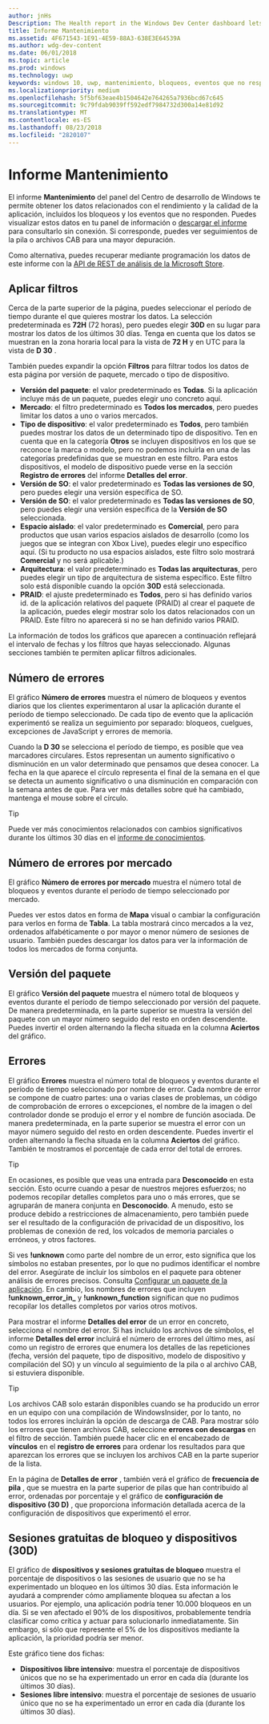 ```yaml
---
author: jnHs
Description: The Health report in the Windows Dev Center dashboard lets you get data related to the performance and quality of your app, including crashes and unresponsive events.
title: Informe Mantenimiento
ms.assetid: 4F671543-1E91-4E59-88A3-638E3E64539A
ms.author: wdg-dev-content
ms.date: 06/01/2018
ms.topic: article
ms.prod: windows
ms.technology: uwp
keywords: windows 10, uwp, mantenimiento, bloqueos, eventos que no responden, estado de la aplicación, datos de estado, seguimiento de la pila, archivo cab, error, errores, pdb, símbolos
ms.localizationpriority: medium
ms.openlocfilehash: 5f5bf63eae4b1504642e764265a7936bcd67c645
ms.sourcegitcommit: 9c79fdab9039ff592edf7984732d300a14e81d92
ms.translationtype: MT
ms.contentlocale: es-ES
ms.lasthandoff: 08/23/2018
ms.locfileid: "2820107"
---
```

# <a name="health-report"></a>Informe Mantenimiento

El informe **Mantenimiento** del panel del Centro de desarrollo de Windows te permite obtener los datos relacionados con el rendimiento y la calidad de la aplicación, incluidos los bloqueos y los eventos que no responden. Puedes visualizar estos datos en tu panel de información o [descargar el informe](download-analytic-reports.md) para consultarlo sin conexión. Si corresponde, puedes ver seguimientos de la pila o archivos CAB para una mayor depuración.

Como alternativa, puedes recuperar mediante programación los datos de este informe con la [API de REST de análisis de la Microsoft Store](../monetize/access-analytics-data-using-windows-store-services.md).


## <a name="apply-filters"></a>Aplicar filtros

Cerca de la parte superior de la página, puedes seleccionar el período de tiempo durante el que quieres mostrar los datos. La selección predeterminada es **72H** (72 horas), pero puedes elegir **30D** en su lugar para mostrar los datos de los últimos 30 días. Tenga en cuenta que los datos se muestran en la zona horaria local para la vista de **72 H** y en UTC para la vista de **D 30** .

También puedes expandir la opción **Filtros** para filtrar todos los datos de esta página por versión de paquete, mercado o tipo de dispositivo.

-   **Versión del paquete**: el valor predeterminado es **Todas**. Si la aplicación incluye más de un paquete, puedes elegir uno concreto aquí.
-   **Mercado**: el filtro predeterminado es **Todos los mercados**, pero puedes limitar los datos a uno o varios mercados.
-   **Tipo de dispositivo**: el valor predeterminado es **Todos**, pero también puedes mostrar los datos de un determinado tipo de dispositivo. Ten en cuenta que en la categoría **Otros** se incluyen dispositivos en los que se reconoce la marca o modelo, pero no podemos incluirla en una de las categorías predefinidas que se muestran en este filtro. Para estos dispositivos, el modelo de dispositivo puede verse en la sección **Registro de errores** del informe **Detalles del error**.  
-   **Versión de SO**: el valor predeterminado es **Todas las versiones de SO**, pero puedes elegir una versión específica de SO.
-   **Versión de SO**: el valor predeterminado es **Todas las versiones de SO**, pero puedes elegir una versión específica de la **Versión de SO** seleccionada.
-   **Espacio aislado**: el valor predeterminado es **Comercial**, pero para productos que usan varios espacios aislados de desarrollo (como los juegos que se integran con Xbox Live), puedes elegir uno específico aquí. (Si tu producto no usa espacios aislados, este filtro solo mostrará **Comercial** y no será aplicable.)
-   **Arquitectura**: el valor predeterminado es **Todas las arquitecturas**, pero puedes elegir un tipo de arquitectura de sistema específico. Este filtro solo está disponible cuando la opción **30D** está seleccionada.
-   **PRAID**: el ajuste predeterminado es **Todos**, pero si has definido varios id. de la aplicación relativos del paquete (PRAID) al crear el paquete de la aplicación, puedes elegir mostrar solo los datos relacionados con un PRAID. Este filtro no aparecerá si no se han definido varios PRAID.

La información de todos los gráficos que aparecen a continuación reflejará el intervalo de fechas y los filtros que hayas seleccionado. Algunas secciones también te permiten aplicar filtros adicionales.


## <a name="failure-hits"></a>Número de errores

El gráfico **Número de errores** muestra el número de bloqueos y eventos diarios que los clientes experimentaron al usar la aplicación durante el período de tiempo seleccionado. De cada tipo de evento que la aplicación experimentó se realiza un seguimiento por separado: bloqueos, cuelgues, excepciones de JavaScript y errores de memoria.

Cuando la **D 30** se selecciona el período de tiempo, es posible que vea marcadores circulares. Estos representan un aumento significativo o disminución en un valor determinado que pensamos que desea conocer. La fecha en la que aparece el círculo representa el final de la semana en el que se detecta un aumento significativo o una disminución en comparación con la semana antes de que. Para ver más detalles sobre qué ha cambiado, mantenga el mouse sobre el círculo.  

> [!TIP]
> Puede ver más conocimientos relacionados con cambios significativos durante los últimos 30 días en el [informe de conocimientos](insights-report.md).

## <a name="failure-hits-by-market"></a>Número de errores por mercado

El gráfico **Número de errores por mercado** muestra el número total de bloqueos y eventos durante el período de tiempo seleccionado por mercado.

Puedes ver estos datos en forma de **Mapa** visual o cambiar la configuración para verlos en forma de **Tabla**. La tabla mostrará cinco mercados a la vez, ordenados alfabéticamente o por mayor o menor número de sesiones de usuario. También puedes descargar los datos para ver la información de todos los mercados de forma conjunta.


## <a name="package-version"></a>Versión del paquete

El gráfico **Versión del paquete** muestra el número total de bloqueos y eventos durante el período de tiempo seleccionado por versión del paquete. De manera predeterminada, en la parte superior se muestra la versión del paquete con un mayor número seguido del resto en orden descendente. Puedes invertir el orden alternando la flecha situada en la columna **Aciertos** del gráfico.

## <a name="failures"></a>Errores

El gráfico **Errores** muestra el número total de bloqueos y eventos durante el período de tiempo seleccionado por nombre de error. Cada nombre de error se compone de cuatro partes: una o varias clases de problemas, un código de comprobación de errores o excepciones, el nombre de la imagen o del controlador donde se produjo el error y el nombre de función asociada. De manera predeterminada, en la parte superior se muestra el error con un mayor número seguido del resto en orden descendente. Puedes invertir el orden alternando la flecha situada en la columna **Aciertos** del gráfico. También te mostramos el porcentaje de cada error del total de errores.

> [!TIP]
> En ocasiones, es posible que veas una entrada para **Desconocido** en esta sección. Esto ocurre cuando a pesar de nuestros mejores esfuerzos; no podemos recopilar detalles completos para uno o más errores, que se agruparán de manera conjunta en **Desconocido**. A menudo, esto se produce debido a restricciones de almacenamiento, pero también puede ser el resultado de la configuración de privacidad de un dispositivo, los problemas de conexión de red, los volcados de memoria parciales o erróneos, y otros factores.
>
> Si ves **!unknown** como parte del nombre de un error, esto significa que los símbolos no estaban presentes, por lo que no pudimos identificar el nombre del error. Asegúrate de incluir los símbolos en el paquete para obtener análisis de errores precisos. Consulta [Configurar un paquete de la aplicación](../packaging/packaging-uwp-apps.md#configure-an-app-package). En cambio, los nombres de errores que incluyen **!unknown_error_in_** y **!unknown_function** significan que no pudimos recopilar los detalles completos por varios otros motivos.

Para mostrar el informe **Detalles del error** de un error en concreto, selecciona el nombre del error. Si has incluido los archivos de símbolos, el informe **Detalles del error** incluirá el número de errores del último mes, así como un registro de errores que enumera los detalles de las repeticiones (fecha, versión del paquete, tipo de dispositivo, modelo de dispositivo y compilación del SO) y un vínculo al seguimiento de la pila o al archivo CAB, si estuviera disponible.

> [!TIP]
> Los archivos CAB solo estarán disponibles cuando se ha producido un error en un equipo con una compilación de WindowsInsider, por lo tanto, no todos los errores incluirán la opción de descarga de CAB. Para mostrar sólo los errores que tienen archivos CAB, seleccione **errores con descargas** en el filtro de sección. También puede hacer clic en el encabezado de **vínculos** en el **registro de errores** para ordenar los resultados para que aparezcan los errores que se incluyen los archivos CAB en la parte superior de la lista.

En la página de **Detalles de error** , también verá el gráfico de **frecuencia de pila** , que se muestra en la parte superior de pilas que han contribuido al error, ordenadas por porcentaje y el gráfico de **configuración de dispositivo (30 D)** , que proporciona información detallada acerca de la configuración de dispositivos que experimentó el error. 


## <a name="crash-free-sessions-and-devices-30d"></a>Sesiones gratuitas de bloqueo y dispositivos (30D)

El gráfico de **dispositivos y sesiones gratuitas de bloqueo** muestra el porcentaje de dispositivos o las sesiones de usuario que no se ha experimentado un bloqueo en los últimos 30 días. Esta información le ayudará a comprender cómo ampliamente bloquea su afectan a los usuarios. Por ejemplo, una aplicación podría tener 10.000 bloqueos en un día. Si se ven afectado el 90% de los dispositivos, probablemente tendría clasificar como crítica y actuar para solucionarlo inmediatamente. Sin embargo, si sólo que represente el 5% de los dispositivos mediante la aplicación, la prioridad podría ser menor.

Este gráfico tiene dos fichas:
- **Dispositivos libre intensivo**: muestra el porcentaje de dispositivos únicos que no se ha experimentado un error en cada día (durante los últimos 30 días).
- **Sesiones libre intensivo**: muestra el porcentaje de sesiones de usuario único que no se ha experimentado un error en cada día (durante los últimos 30 días).


 

 
